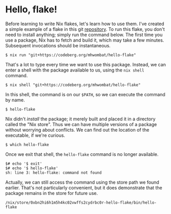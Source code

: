 # Hello, flake!

Before learning to write Nix flakes,
let's learn how to use them.
I've created a simple example of a flake in this git [repository](https://codeberg.org/mhwombat/hello-flake).
To run this flake, you don't need to install anything;
simply run the command below.
The first time you use a package, Nix has to fetch and build it, which may take a few minutes.
Subsequent invocations should be instantaneous.

~~~
$ nix run "git+https://codeberg.org/mhwombat/hello-flake"
~~~

That's a lot to type every time we want to use this package.
Instead, we can enter a shell with the package available to us, using the `nix shell` command.

~~~
$ nix shell "git+https://codeberg.org/mhwombat/hello-flake"
~~~

In this shell, the command is on our `$PATH`, so we can execute the command by name.

~~~
$ hello-flake
~~~

Nix didn't *install* the package; it merely built and placed it in a directory called the "Nix store".
Thus we can have multiple versions of a package without worrying about conflicts.
We can find out the location of the executable, if we're curious.

~~~
$ which hello-flake
~~~

Once we exit that shell, the `hello-flake` command is no longer available.

~~~
$# echo '$ exit'
$# echo '$ hello-flake'
sh: line 3: hello-flake: command not found
~~~

Actually, we can still access the command using the store path we found earlier.
That's not particularly convenient, but it does demonstrate that the package remains in the store for future use.

~~~
/nix/store/0xbn2hi6h1m5h4kc02vwffs2cydrbc0r-hello-flake/bin/hello-flake
~~~
